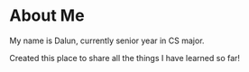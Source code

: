 # About Me

My name is Dalun, currently senior year in CS major.

Created this place to share all the things I have learned so far! 

